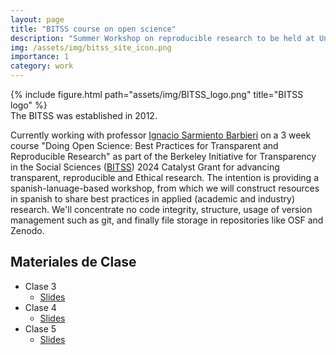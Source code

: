 ```yaml
---
layout: page
title: "BITSS course on open science"
description: "Summer Workshop on reproducible research to be held at Uniandes"
img: /assets/img/bitss_site_icon.png
importance: 1
category: work
---
```


<div class="row">
    <div class="col-sm mt-3 mt-md-0">
        {% include figure.html path="assets/img/BITSS_logo.png" title="BITSS logo" %}
    </div>
</div>
<div class="caption">
    The BITSS was established in 2012.
</div>

Currently working with professor 
[Ignacio Sarmiento Barbieri](https://ignaciomsarmiento.github.io/) on a 3 week 
course "Doing Open Science: Best Practices for Transparent and Reproducible 
Research" as part of the Berkeley Initiative for Transparency in the 
Social Sciences ([BITSS](https://www.bitss.org/)) 2024 Catalyst Grant for 
advancing  transparent, reproducible and Ethical research. The intention is providing a spanish-lanuage-based workshop, from which we will construct resources in spanish to share best practices in applied (academic and industry) research. We'll concentrate no code integrity, structure, usage of version management such as git, and finally file storage in repositories like OSF and Zenodo.

## Materiales de Clase

- Clase 3
    - [Slides](/_projects/teaching/Clase03/Clase03.html)
- Clase 4
    - [Slides](/_projects/teaching/Clase04/Clase04.html)
- Clase 5
    - [Slides](/_projects/teaching/Clase05/Clase05.html#/title-slide)
